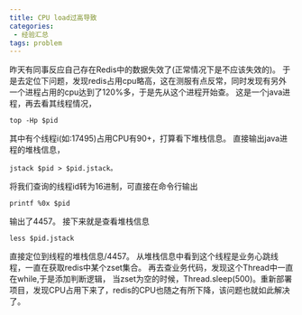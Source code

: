 ```yaml
---
title: CPU load过高导致
categories:
 - 经验汇总
tags: problem
---
```


昨天有同事反应自己存在Redis中的数据失效了(正常情况下是不应该失效的)。
于是去定位下问题，发现redis占用cpu略高，这在测服有点反常，同时发现有另外一个进程占用的cpu达到了120%多，于是先从这个进程开始查。
这是一个java进程，再去看其线程情况，
```
top -Hp $pid
```
其中有个线程i(如:17495)占用CPU有90+，打算看下堆栈信息。
直接输出java进程的堆栈信息，
```
jstack $pid > $pid.jstack。
```
将我们查询的线程id转为16进制，可直接在命令行输出 
```
printf %0x $pid
```
输出了4457。
接下来就是查看堆栈信息
```
less $pid.jstack
```
直接定位到线程的堆栈信息/4457。
从堆栈信息中看到这个线程是业务心跳线程，一直在获取redis中某个zset集合。
再去查业务代码，发现这个Thread中一直在while,于是添加判断逻辑，
当zset为空的时候，Thread.sleep(500)。重新部署项目，发现CPU占用下来了，redis的CPU也随之有所下降，该问题也就如此解决了。
